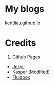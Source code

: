 My blogs
========
[kentliau.github.io](http://kentliau.github.io)

Credits
=======
1. [Github Pages](https://pages.github.com/)
- [Jekyll](http://jekyllrb.com)
- [Kasper](https://github.com/rosario/kasper) (Modified)
- [Fluidbox](https://github.com/terrymun/Fluidbox)
